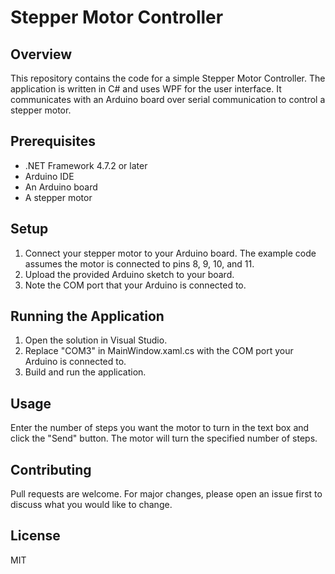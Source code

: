 # Stepper Motor Controller

## Overview
This repository contains the code for a simple Stepper Motor Controller. The application is written in C# and uses WPF for the user interface. It communicates with an Arduino board over serial communication to control a stepper motor.

## Prerequisites
- .NET Framework 4.7.2 or later
- Arduino IDE
- An Arduino board
- A stepper motor

## Setup
1. Connect your stepper motor to your Arduino board. The example code assumes the motor is connected to pins 8, 9, 10, and 11.
2. Upload the provided Arduino sketch to your board.
3. Note the COM port that your Arduino is connected to.

## Running the Application
1. Open the solution in Visual Studio.
2. Replace "COM3" in MainWindow.xaml.cs with the COM port your Arduino is connected to.
3. Build and run the application.

## Usage
Enter the number of steps you want the motor to turn in the text box and click the "Send" button. The motor will turn the specified number of steps.

## Contributing
Pull requests are welcome. For major changes, please open an issue first to discuss what you would like to change.

## License
MIT
